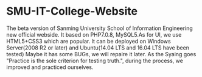 # SMU-IT-College-Website
The beta version of Sanming University School of Information Engineering new official webside.
It based on PHP7.0.8, MySQL5.As for UI, we use HTML5+CSS3 which are popular.
It can be deployed on Windows Server(2008 R2 or later) and Ubuntu(14.04 LTS and 16.04 LTS have been tested)
Maybe it has some BUGs, we will repaire it later.
As the Syaing goes "Practice is the sole criterion for testing truth.", during the process, we improved and practiced ourselves.
